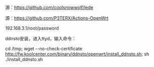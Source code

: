 源：https://github.com/coolsnowwolf/lede

源：https://github.com/P3TERX/Actions-OpenWrt

192.168.3.1/root/password

ddnsto安装，进入ttyd，输入命令：

cd /tmp; wget --no-check-certificate http://fw.koolcenter.com/binary/ddnsto/openwrt/install_ddnsto.sh; sh ./install_ddnsto.sh
